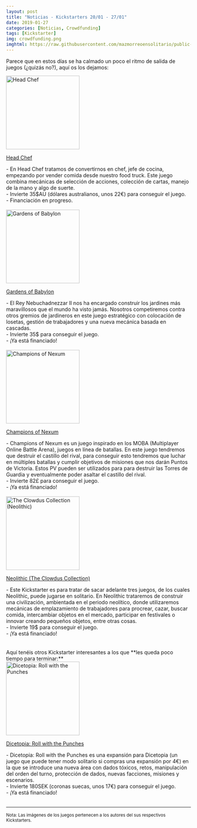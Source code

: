 ```yaml
---
layout: post
title: "Noticias - Kickstarters 20/01 - 27/01"
date: 2019-01-27
categories: [Noticias, Crowdfunding]
tags: [Kickstarter]
img: crowdfunding.png
imghtml: https://raw.githubusercontent.com/mazmorreoensolitario/public-images/master/crowdfunding/crowdfunding-19-0120-0127.jpg
---
```


Parece que en estos días se ha calmado un poco el ritmo de salida de juegos
(¿quizás no?),
aquí os los dejamos:

<div class="row">
    <div class="col-md-3">
        <img width="200" height="200"
            src="https://ksr-ugc.imgix.net/assets/023/747/969/f97ccd4553416e93fd105b4eb3e9ab04_original.png?ixlib=rb-1.1.0&w=680&fit=max&v=1547112560&auto=format&gif-q=50&lossless=true&s=10b3d5abaeb0fc365d75f6caabfd38fd"
        class="img-thumbnail" alt="Head Chef">
    </div>
    <div class="col-md-9">
        <p>
            <a
            href="https://www.kickstarter.com/projects/462640246/head-chef-the-tabletop-card-game-of-food-fame-and-0?ref=mazmorreoensolitario">
           Head Chef</a>
        </p>
         - En Head Chef tratamos de convertirnos en chef, jefe de
          cocina, empezando por vender comida desde nuestro food truck. Este
          juego combina mecánicas de selección de acciones, colección de
          cartas, manejo de la mano y algo de suerte.
          <br>
          - Invierte 35$AU (dólares australianos, unos 22€) para conseguir el juego.
          <br>
          - Financiación en progreso.
    </div>
</div>
<br>

<div class="row">
    <div class="col-md-3">
        <img width="200" height="200"
            src="https://ksr-ugc.imgix.net/assets/023/825/308/529ee711ef433d9cecae5735593b6286_original.png?ixlib=rb-1.1.0&w=680&fit=max&v=1547832407&auto=format&gif-q=50&lossless=true&s=7c2a0c80015512ddcb137a0ce91771f0"
        class="img-thumbnail" alt="Gardens of Babylon">
    </div>
    <div class="col-md-9">
        <p>
            <a
            href="https://www.kickstarter.com/projects/vvv-gaming/gardens-of-babylon-the-cascading-tile-laying-game?ref=mazmorreoensolitario">
           Gardens of Babylon</a>
        </p>
         - El Rey Nebuchadnezzar II nos ha encargado construir los jardines más
          maravillosos que el mundo ha visto jamás. Nosotros competiremos
          contra otros gremios de jardineros en este juego estratégico con
          colocación de losetas, gestión de trabajadores y una nueva mecánica
          basada en cascadas.
          <br>
          - Invierte 35$ para conseguir el juego.
          <br>
          - ¡Ya está financiado!
    </div>
</div>
<br>

<div class="row">
    <div class="col-md-3">
        <img width="200" height="200"
            src="https://ksr-ugc.imgix.net/assets/023/887/349/7b97abad0ea7f8a4bc646ee86c9ac6eb_original.jpg?ixlib=rb-1.1.0&w=680&fit=max&v=1548417249&auto=format&gif-q=50&q=92&s=3f3848da7cf4b4f4f89f774f4d9cfcb1"
        class="img-thumbnail" alt="Champions of Nexum">
    </div>
    <div class="col-md-9">
        <p>
            <a
            href="https://www.kickstarter.com/projects/boardlegends/champions-of-nexum?ref=mazmorreoensolitario">
            Champions of Nexum</a>
        </p>
         - Champions of Nexum es un juego inspirado en los MOBA (Multiplayer
          Online Battle Arena), juegos en línea de batallas. En este juego
          tendremos que destruir el castillo del rival, para conseguir esto
          tendremos que luchar en múltiples batallas y cumplir objetivos de
          misiones que nos darán Puntos de Victoria. Estos PV pueden ser
          utilizados para para destruir las Torres de Guardia y eventualmente
          poder asaltar el castillo del rival.
          <br>
          - Invierte 82£ para conseguir el juego.
          <br>
          - ¡Ya está financiado!
    </div>
</div>
<br>

<div class="row">
    <div class="col-md-3">
        <img width="200" height="200"
            src="https://ksr-ugc.imgix.net/assets/023/846/924/060db3eaeb41dd76ecb35f8370bb8475_original.jpg?ixlib=rb-1.1.0&w=680&fit=max&v=1548083138&auto=format&gif-q=50&q=92&s=53bc9f3ca88f63997fc654e3d927a98c"
        class="img-thumbnail" alt="The Clowdus Collection (Neolithic)">
    </div>
    <div class="col-md-9">
        <p>
            <a
            href="https://www.kickstarter.com/projects/kolossalmikro/the-clowdus-collection?ref=mazmorreoensolitario">
           Neolithic (The Clowdus Collection)</a>
        </p>
         - Este Kickstarter es para tratar de sacar adelante tres juegos, de
          los cuales Neolithic, puede jugarse en solitario. En Neolithic
          trataremos de construir una civilización, ambientada en el periodo
          neolítico, donde utilizaremos mecánicas de emplazamiento de
          trabajadores para procrear, cazar, buscar comida, intercambiar
          objetos en el mercado, participar en festivales o innovar creando
          pequeños objetos, entre otras cosas.
          <br>
          - Invierte 19$ para conseguir el juego.
          <br>
          - ¡Ya está financiado!
    </div>
</div>
<br>

<br>
Aquí tenéis otros Kickstarter interesantes a los que **les queda poco tiempo
para terminar:**

<div class="row">
    <div class="col-md-3">
        <img width="200" height="200"
            src="https://ksr-ugc.imgix.net/assets/023/553/884/eb84e9272355613a5f56eb6010ad03d4_original.png?ixlib=rb-1.1.0&w=680&fit=max&v=1544736023&auto=format&gif-q=50&lossless=true&s=6c7f9d949087ced8ca506d7fa55a25e3"
        class="img-thumbnail" alt="Dicetopia: Roll with the Punches">
    </div>
    <div class="col-md-9">
        <p>
            <a
            href="https://www.kickstarter.com/projects/allornonegames/dicetopia-roll-with-the-punches?ref=mazmorreoensolitario">
           Dicetopia: Roll with the Punches</a>
        </p>
         - Dicetopia: Roll with the Punches es una expansión para Dicetopia (un
          juego que puede tener modo solitario si compras una expansión por 4€)
          en la que se introduce una nueva área con dados tóxicos, retos,
          manipulación del orden del turno, protección de dados, nuevas
          facciones, misiones y escenarios.
          <br>
          - Invierte 180SEK (coronas suecas, unos 17€) para conseguir el juego.
          <br>
          - ¡Ya está financiado!
    </div>
</div>
<br>


<hr>

<small>Nota: Las imágenes de los juegos pertenecen a los autores del sus
respectivos Kickstarters.</small>
